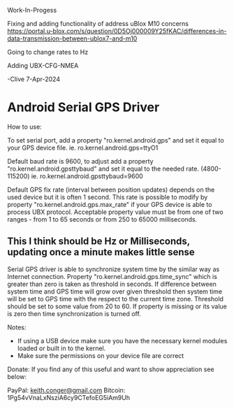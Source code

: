 Work-In-Progess

Fixing and adding functionality of address uBlox M10 concerns  https://portal.u-blox.com/s/question/0D5Oj000009Y25fKAC/differences-in-data-transmission-between-ublox7-and-m10

Going to change rates to Hz

Adding UBX-CFG-NMEA

-Clive
7-Apr-2024

# Android Serial GPS Driver

How to use:

To set serial port, add a property "ro.kernel.android.gps" and set it equal to your GPS device file.
ie. ro.kernel.android.gps=ttyO1

Default baud rate is 9600, to adjust add a property "ro.kernel.android.gpsttybaud" and set it equal to the needed rate. (4800-115200)
ie. ro.kernel.android.gpsttybaud=9600

Default GPS fix rate (interval between position updates) depends on the used device but it is often 1 second.  This rate is possible
to modify by property "ro.kernel.android.gps.max_rate" if your GPS device is able to process UBX protocol. Acceptable property value
must be from one of two ranges - from 1 to 65 seconds or from 250 to 65000 milliseconds.

## This I think should be Hz or Milliseconds, updating once a minute makes little sense 

Serial GPS driver is able to synchronize system time by the similar way as Internet connection. Property
"ro.kernel.android.gps.time_sync" which is greater than zero is taken as threshold in seconds. If difference between system time
and GPS time will grow over given threshold then system time will be set to GPS time with the respect to the current time zone.
Threshold should be set to some value from 20 to 60. If property is missing or its value is zero then time synchronization
is turned off.

Notes:
* If using a USB device make sure you have the necessary kernel modules loaded or built in to the kernel.
* Make sure the permissions on your device file are correct

Donate:
If you find any of this useful and want to show appreciation see below:

PayPal: keith.conger@gmail.com
Bitcoin: 1Pg54vVnaLxNsziA6cy9CTefoEG5iAm9Uh
